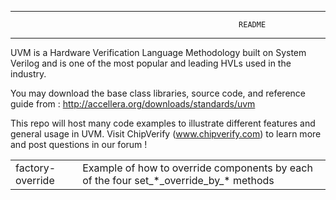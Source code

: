 ----------------------------------------------------------------------------------
                                                       README
----------------------------------------------------------------------------------

UVM is a Hardware Verification Language Methodology built on System Verilog and is 
one of the most popular and leading HVLs used in the industry.

You may download the base class libraries, source code, and reference guide from :
http://accellera.org/downloads/standards/uvm

This repo will host many code examples to illustrate different features and general
usage in UVM. Visit ChipVerify (www.chipverify.com) to learn more and post questions
in our forum !

<table>
<tr>
<td>factory-override</td>
<td>Example of how to override components by each of the four set_*_override_by_* methods
</tr>
</table>

